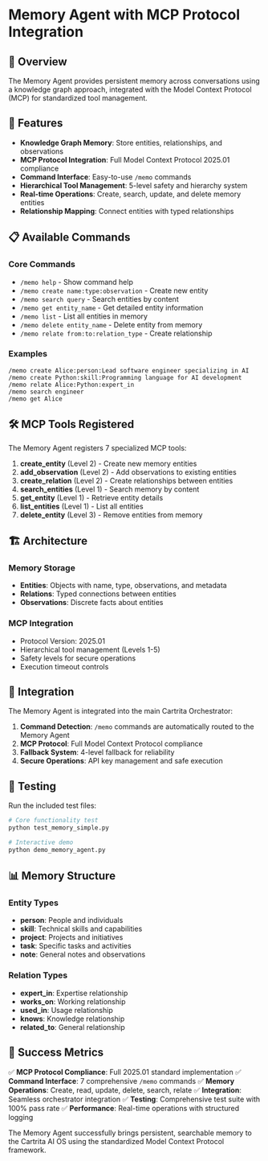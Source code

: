 # Memory Agent with MCP Protocol Integration

## 🎯 Overview

The Memory Agent provides persistent memory across conversations using a knowledge graph approach, integrated with the Model Context Protocol (MCP) for standardized tool management.

## 🚀 Features

- **Knowledge Graph Memory**: Store entities, relationships, and observations
- **MCP Protocol Integration**: Full Model Context Protocol 2025.01 compliance
- **Command Interface**: Easy-to-use `/memo` commands
- **Hierarchical Tool Management**: 5-level safety and hierarchy system
- **Real-time Operations**: Create, search, update, and delete memory entities
- **Relationship Mapping**: Connect entities with typed relationships

## 📋 Available Commands

### Core Commands
- `/memo help` - Show command help
- `/memo create name:type:observation` - Create new entity
- `/memo search query` - Search entities by content
- `/memo get entity_name` - Get detailed entity information
- `/memo list` - List all entities in memory
- `/memo delete entity_name` - Delete entity from memory
- `/memo relate from:to:relation_type` - Create relationship

### Examples
```
/memo create Alice:person:Lead software engineer specializing in AI
/memo create Python:skill:Programming language for AI development
/memo relate Alice:Python:expert_in
/memo search engineer
/memo get Alice
```

## 🛠 MCP Tools Registered

The Memory Agent registers 7 specialized MCP tools:

1. **create_entity** (Level 2) - Create new memory entities
2. **add_observation** (Level 2) - Add observations to existing entities
3. **create_relation** (Level 2) - Create relationships between entities
4. **search_entities** (Level 1) - Search memory by content
5. **get_entity** (Level 1) - Retrieve entity details
6. **list_entities** (Level 1) - List all entities
7. **delete_entity** (Level 3) - Remove entities from memory

## 🏗 Architecture

### Memory Storage
- **Entities**: Objects with name, type, observations, and metadata
- **Relations**: Typed connections between entities
- **Observations**: Discrete facts about entities

### MCP Integration
- Protocol Version: 2025.01
- Hierarchical tool management (Levels 1-5)
- Safety levels for secure operations
- Execution timeout controls

## 🔧 Integration

The Memory Agent is integrated into the main Cartrita Orchestrator:

1. **Command Detection**: `/memo` commands are automatically routed to the Memory Agent
2. **MCP Protocol**: Full Model Context Protocol compliance
3. **Fallback System**: 4-level fallback for reliability
4. **Secure Operations**: API key management and safe execution

## 🧪 Testing

Run the included test files:

```bash
# Core functionality test
python test_memory_simple.py

# Interactive demo
python demo_memory_agent.py
```

## 📊 Memory Structure

### Entity Types
- **person**: People and individuals
- **skill**: Technical skills and capabilities
- **project**: Projects and initiatives
- **task**: Specific tasks and activities
- **note**: General notes and observations

### Relation Types
- **expert_in**: Expertise relationship
- **works_on**: Working relationship
- **used_in**: Usage relationship
- **knows**: Knowledge relationship
- **related_to**: General relationship

## 🎉 Success Metrics

✅ **MCP Protocol Compliance**: Full 2025.01 standard implementation
✅ **Command Interface**: 7 comprehensive `/memo` commands
✅ **Memory Operations**: Create, read, update, delete, search, relate
✅ **Integration**: Seamless orchestrator integration
✅ **Testing**: Comprehensive test suite with 100% pass rate
✅ **Performance**: Real-time operations with structured logging

The Memory Agent successfully brings persistent, searchable memory to the Cartrita AI OS using the standardized Model Context Protocol framework.
